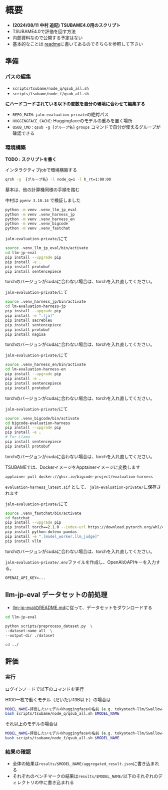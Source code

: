 # 概要

- **(2024/08/11 中村 追記) TSUBAME4.0用のスクリプト**
- TSUBAME4.0で評価を回す方法
- 内部資料なので公開する予定はない
- 基本的なことは [readme](README.md)に書いてあるのでそちらを参照して下さい

## 準備

### パスの編集

- `scripts/tsubame/node_q/qsub_all.sh`
- `scripts/tsubame/node_f/qsub_all.sh`

**にハードコードされている以下の変数を自分の環境に合わせて編集する**

- `REPO_PATH`: `jalm-evaluation-private`の絶対パス
- `HUGGINGFACE_CACHE`: Huggingfaceのモデルの重みを置く場所
- `QSUB_CMD` : `qsub -g {グループ名}` `groups` コマンドで自分が使えるグループが確認できる

### 環境構築

**TODO : スクリプトを書く**

インタラクティブjobで環境構築する 

```bash
qrsh -g  {グループ名} -l node_q=1 -l h_rt=1:00:00
```

基本は、他の計算機同様の手順を踏む

中村は `pyenv 3.10.14` で検証しました

```bash
python -m venv .venv_llm_jp_eval
python -m venv .venv_harness_jp
python -m venv .venv_harness_en
python -m venv .venv_bigcode
python -m venv .venv_fastchat
```

`jalm-evaluation-private/`にて

```bash
source .venv_llm_jp_eval/bin/activate
cd llm-jp-eval
pip install --upgrade pip
pip install -e .
pip install protobuf
pip install sentencepiece
```

torchのバージョンがcudaに合わない場合は、torchを入れ直してください。

`jalm-evaluation-private/`にて

```bash
source .venv_harness_jp/bin/activate
cd lm-evaluation-harness-jp
pip install --upgrade pip
pip install -e ".[ja]"
pip install sacrebleu
pip install sentencepiece
pip install protobuf
pip install nagisa
```

torchのバージョンがcudaに合わない場合は、torchを入れ直してください。

`jalm-evaluation-private/`にて

```bash
source .venv_harness_en/bin/activate
cd lm-evaluation-harness-en
pip install --upgrade pip
pip install -e .
pip install sentencepiece
pip install protobuf
```

torchのバージョンがcudaに合わない場合は、torchを入れ直してください。

`jalm-evaluation-private/`にて

```bash
source .venv_bigcode/bin/activate
cd bigcode-evaluation-harness
pip install --upgrade pip
pip install -e .
# For Llama
pip install sentencepiece
pip install protobuf
```

torchのバージョンがcudaに合わない場合は、torchを入れ直してください。

TSUBAMEでは、DockerイメージをApptainerイメージに変換します

```bash
apptainer pull docker://ghcr.io/bigcode-project/evaluation-harness
```

`evaluation-harness_latest.sif` として、 `jalm-evaluation-private/`に保存されます

`jalm-evaluation-private/`にて

```bash
source .venv_fastchat/bin/activate
cd fastchat
pip install --upgrade pip
pip install torch==2.1.0 --index-url https://download.pytorch.org/whl/cu121
pip install python-dotenv pandas
pip install -e ".[model_worker,llm_judge]"
pip install vllm
```

torchのバージョンがcudaに合わない場合は、torchを入れ直してください。

`jalm-evaluation-private/.env`ファイルを作成し、OpenAIのAPIキーを入力する。

```txt
OPENAI_API_KEY=...
```

## llm-jp-eval データセットの前処理

* [llm-jp-evalのREADME.md](https://github.com/llm-jp/llm-jp-eval/tree/main)に従って、データセットをダウンロードする

```bash
cd llm-jp-eval

python scripts/preprocess_dataset.py  \
--dataset-name all  \
--output-dir ./dataset

cd ../
```

## 評価

### 実行

ログインノードで以下のコマンドを実行

H100一枚で動くモデル（だいたい13B以下）の場合は

```bash
MODEL_NAME=評価したいモデルのhuggingfaceの名前 (e.g. tokyotech-llm/Swallow-7b-instruct-v0.1)
bash scripts/tsubame/node_q/qsub_all.sh $MODEL_NAME
```

それ以上のモデルの場合は

```bash
MODEL_NAME=評価したいモデルのhuggingfaceの名前 (e.g. tokyotech-llm/Swallow-7b-instruct-v0.1)
bash scripts/tsubame/node_f/qsub_all.sh $MODEL_NAME
```

### 結果の確認

- 全体の結果は`results/$MODEL_NAME/aggregated_result.json`に書き込まれる
- それぞれのベンチマークの結果は`results/$MODEL_NAME/`以下のそれぞれのディレクトリの中に書き込まれる
